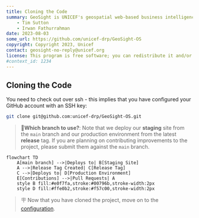 ```yaml
---
title: Cloning the Code
summary: GeoSight is UNICEF's geospatial web-based business intelligence platform.
    - Tim Sutton
    - Irwan Fathurrahman
date: 2023-08-03
some_url: https://github.com/unicef-drp/GeoSight-OS
copyright: Copyright 2023, Unicef
contact: geosight-no-reply@unicef.org
license: This program is free software; you can redistribute it and/or modify it under the terms of the GNU Affero General Public License as published by the Free Software Foundation; either version 3 of the License, or (at your option) any later version.
#context_id: 1234
---
```


## Cloning the Code

You need to check out over ssh - this implies that you have configured your GitHub account with an SSH key:

```bash
git clone git@github.com:unicef-drp/GeoSight-OS.git
```

> 📒**Which branch to use?**: Note that we deploy our **staging** site from the `main` branch and our production environment from the latest **release** tag. If you are planning on contributing improvements to the project, please submit them against the `main` branch.

```mermaid
flowchart TD
    A[main branch] -->|Deploys to| B[Staging Site]
    A -->|Release Tag Created| C[Release Tag]
    C -->|Deploys to| D[Production Environment]
    E[Contributions] -->|Pull Requests| A
    style B fill:#e0f7fa,stroke:#00796b,stroke-width:2px
    style D fill:#ffe0b2,stroke:#f57c00,stroke-width:2px
```

> 🪧 Now that you have cloned the project, move on to the [configuration](configuration.md).

